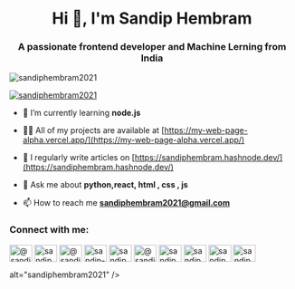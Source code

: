 <h1 align="center">Hi 👋, I'm Sandip Hembram</h1>
<h3 align="center">A passionate frontend developer and Machine Lerning from India</h3>

<p align="left"> <img src="https://komarev.com/ghpvc/?username=sandiphembram2021&label=Profile%20views&color=0e75b6&style=flat" alt="sandiphembram2021" /> </p>

<p align="left"> <a href="https://github.com/ryo-ma/github-profile-trophy"><img src="https://github-profile-trophy.vercel.app/?username=sandiphembram2021" alt="sandiphembram2021" /></a> </p>

- 🌱 I’m currently learning **node.js**

- 👨‍💻 All of my projects are available at [https://my-web-page-alpha.vercel.app/](https://my-web-page-alpha.vercel.app/)

- 📝 I regularly write articles on [https://sandiphembram.hashnode.dev/](https://sandiphembram.hashnode.dev/)

- 💬 Ask me about **python,react, html , css , js**

- 📫 How to reach me **sandiphembram2021@gmail.com**

<h3 align="left">Connect with me:</h3>
<p align="left">
<a href="https://codepen.io/@sandip-hembram" target="blank"><img align="center" src="https://raw.githubusercontent.com/rahuldkjain/github-profile-readme-generator/master/src/images/icons/Social/codepen.svg" alt="@sandip-hembram" height="30" width="40" /></a>
<a href="https://dev.to/sandiph75207041" target="blank"><img align="center" src="https://raw.githubusercontent.com/rahuldkjain/github-profile-readme-generator/master/src/images/icons/Social/devto.svg" alt="sandiph75207041" height="30" width="40" /></a>
<a href="https://twitter.com/@sandiph75207041" target="blank"><img align="center" src="https://raw.githubusercontent.com/rahuldkjain/github-profile-readme-generator/master/src/images/icons/Social/twitter.svg" alt="@sandiph75207041" height="30" width="40" /></a>
<a href="https://linkedin.com/in/sandip-hembram-400099261/" target="blank"><img align="center" src="https://raw.githubusercontent.com/rahuldkjain/github-profile-readme-generator/master/src/images/icons/Social/linked-in-alt.svg" alt="sandip-hembram-400099261/" height="30" width="40" /></a>
<a href="https://fb.com/sandip.hembram.395017" target="blank"><img align="center" src="https://raw.githubusercontent.com/rahuldkjain/github-profile-readme-generator/master/src/images/icons/Social/facebook.svg" alt="sandip.hembram.395017" height="30" width="40" /></a>
<a href="https://hashnode.com/@sandip123" target="blank"><img align="center" src="https://raw.githubusercontent.com/rahuldkjain/github-profile-readme-generator/master/src/images/icons/Social/hashnode.svg" alt="@sandip123" height="30" width="40" /></a>
<a href="https://www.codechef.com/users/sandiphembram2" target="blank"><img align="center" src="https://cdn.jsdelivr.net/npm/simple-icons@3.1.0/icons/codechef.svg" alt="sandiphembram2" height="30" width="40" /></a>
<a href="https://www.hackerrank.com/sandiphembram201" target="blank"><img align="center" src="https://raw.githubusercontent.com/rahuldkjain/github-profile-readme-generator/master/src/images/icons/Social/hackerrank.svg" alt="sandiphembram201" height="30" width="40" /></a>
<a href="https://www.leetcode.com/sandiphembram2021" target="blank"><img align="center" src="https://raw.githubusercontent.com/rahuldkjain/github-profile-readme-generator/master/src/images/icons/Social/leet-code.svg" alt="sandiphembram2021" height="30" width="40" /></a>
<a href="https://auth.geeksforgeeks.org/user/sandiphemkezd" target="blank"><img align="center" src="https://raw.githubusercontent.com/rahuldkjain/github-profile-readme-generator/master/src/images/icons/Social/geeks-for-geeks.svg" alt="sandiphemkezd" height="30" width="40" /></a>
</p>

alt="sandiphembram2021" /></p>

